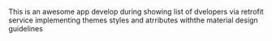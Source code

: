 This is an awesome app develop during showing list of dvelopers via retrofit service implementing themes styles and atrributes withthe material design guidelines


